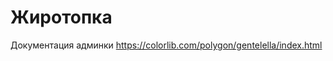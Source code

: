 <h1>Жиротопка</h1>

Документация админки <a href="https://colorlib.com/polygon/gentelella/index.html">https://colorlib.com/polygon/gentelella/index.html</a>
